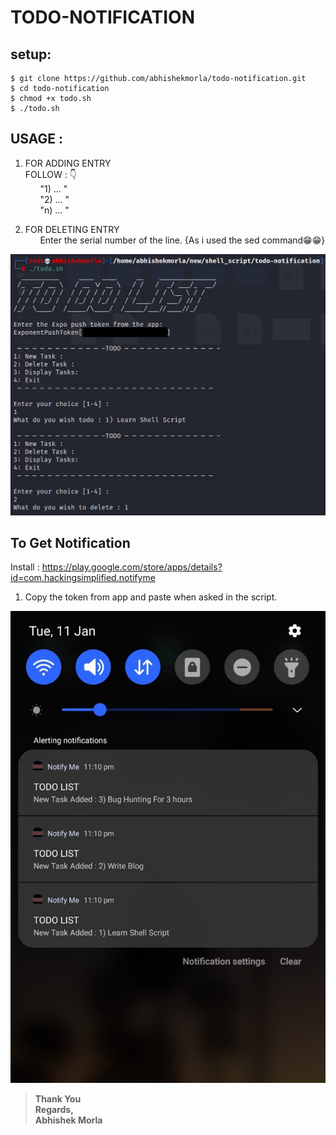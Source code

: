 # TODO-NOTIFICATION

## setup:
```
$ git clone https://github.com/abhishekmorla/todo-notification.git
$ cd todo-notification
$ chmod +x todo.sh
$ ./todo.sh
```

## USAGE : <br>

1) FOR ADDING ENTRY <br>
FOLLOW : 👇 <br>
&nbsp; &nbsp; &nbsp;    "1) ... " <br>
&nbsp; &nbsp; &nbsp;    "2) ... " <br>
&nbsp; &nbsp; &nbsp;    "n) ... " <br>

2) FOR DELETING ENTRY <br>
&nbsp; &nbsp; &nbsp;    Enter the serial number of the line. {As i used the sed command😁😁}

![alt text](https://github.com/abhishekmorla/abhishekerserver/blob/main/Screenshot_2022-01-11_12-28-50.png)

## To Get Notification 
Install : https://play.google.com/store/apps/details?id=com.hackingsimplified.notifyme

1) Copy the token from app and paste when asked in the script.

![alt text](https://github.com/abhishekmorla/abhishekerserver/blob/main/138600c9-bd53-416b-af3d-3b49d49f5a27.jpeg)

>**Thank You <br>Regards,<br>
Abhishek Morla**
